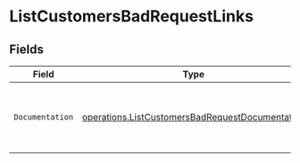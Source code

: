 # ListCustomersBadRequestLinks


## Fields

| Field                                                                                                              | Type                                                                                                               | Required                                                                                                           | Description                                                                                                        |
| ------------------------------------------------------------------------------------------------------------------ | ------------------------------------------------------------------------------------------------------------------ | ------------------------------------------------------------------------------------------------------------------ | ------------------------------------------------------------------------------------------------------------------ |
| `Documentation`                                                                                                    | [operations.ListCustomersBadRequestDocumentation](../../models/operations/listcustomersbadrequestdocumentation.md) | :heavy_check_mark:                                                                                                 | The URL to the generic Mollie API error handling guide.                                                            |